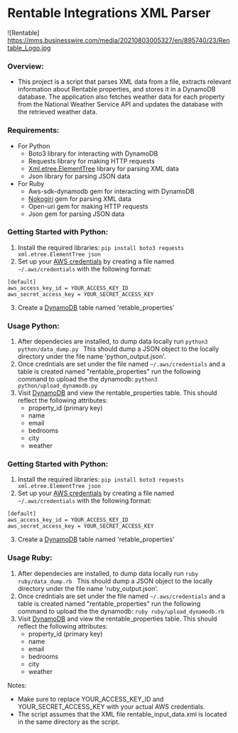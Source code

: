 # Rentable Integrations XML Parser

![Rentable] https://mms.businesswire.com/media/20210803005327/en/895740/23/Rentable_Logo.jpg

### Overview:
- This project is a script that parses XML data from a file, extracts relevant information about Rentable properties, and stores it in a DynamoDB database. The application also fetches weather data for each property from the National Weather Service API and updates the database with the retrieved weather data. 

### Requirements:
- For Python
    - Boto3 library for interacting with DynamoDB
    - Requests library for making HTTP requests
    - [Xml.etree.ElementTree](https://docs.python.org/3/library/xml.etree.elementtree.html) library for parsing XML data
    - Json library for parsing JSON data
- For Ruby
    - Aws-sdk-dynamodb gem for interacting with DynamoDB
    - [Nokogiri](https://nokogiri.org)  gem for parsing XML data
    - Open-uri gem for making HTTP requests
    - Json gem for parsing JSON data

### Getting Started with Python:
1. Install the required libraries: `pip install boto3 requests xml.etree.ElementTree json`
2. Set up your [AWS credentials](https://docs.aws.amazon.com/keyspaces/latest/devguide/access.credentials.html) by creating a file named `~/.aws/credentials` with the following format:
```
[default]
aws_access_key_id = YOUR_ACCESS_KEY_ID
aws_secret_access_key = YOUR_SECRET_ACCESS_KEY
```
3. Create a [DynamoDB](https://aws.amazon.com/dynamodb/) table named 'retable_properties'


### Usage Python:
1. After dependecies are installed, to dump data locally run `python3 python/data_dump.py ` This should dump a JSON object to the locally directory under the file name 'python_output.json'. 
2. Once credntials are set under the file named `~/.aws/credentials` and a table is created named "rentable_properties" run the following command to upload the the dynamodb: `python3 python/upload_dynamodb.py`
3. Visit [DynamoDB](https://aws.amazon.com/dynamodb/) and view the rentable_properties table. This should reflect the following attributes:
    * property_id (primary key)
    * name
    * email
    * bedrooms
    * city
    * weather

### Getting Started with Python:
1. Install the required libraries: `pip install boto3 requests xml.etree.ElementTree json`
2. Set up your [AWS credentials](https://docs.aws.amazon.com/keyspaces/latest/devguide/access.credentials.html) by creating a file named `~/.aws/credentials` with the following format:
``` 
[default]
aws_access_key_id = YOUR_ACCESS_KEY_ID
aws_secret_access_key = YOUR_SECRET_ACCESS_KEY
```
3. Create a [DynamoDB](https://aws.amazon.com/dynamodb/) table named 'retable_properties'

### Usage Ruby:
1. After dependecies are installed, to dump data locally run `ruby ruby/data_dump.rb ` This should dump a JSON object to the locally directory under the file name 'ruby_output.json'. 
2. Once credntials are set under the file named `~/.aws/credentials` and a table is created named "rentable_properties" run the following command to upload the the dynamodb: `ruby ruby/upload_dynamodb.rb`
3. Visit [DynamoDB](https://aws.amazon.com/dynamodb/) and view the rentable_properties table. This should reflect the following attributes:
    * property_id (primary key)
    * name
    * email
    * bedrooms
    * city
    * weather

Notes:

* Make sure to replace YOUR_ACCESS_KEY_ID and YOUR_SECRET_ACCESS_KEY with your actual AWS credentials.
* The script assumes that the XML file rentable_input_data.xml is located in the same directory as the script.